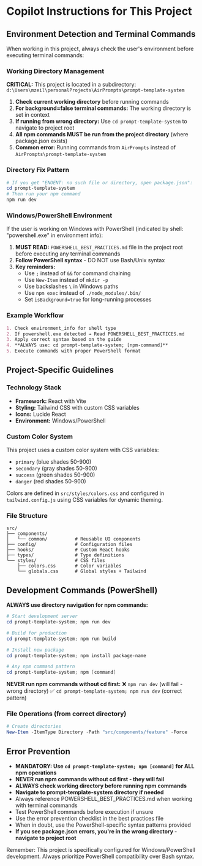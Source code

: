 # Copilot Instructions for This Project

## Environment Detection and Terminal Commands

When working in this project, always check the user's environment before executing terminal commands:

### Working Directory Management
**CRITICAL:** This project is located in a subdirectory: `d:\Users\mzeil\personalProjects\AirPrompts\prompt-template-system`

1. **Check current working directory** before running commands
2. **For background=false terminal commands:** The working directory is set in context
3. **If running from wrong directory:** Use `cd prompt-template-system` to navigate to project root
4. **All npm commands MUST be run from the project directory** (where package.json exists)
5. **Common error:** Running commands from `AirPrompts` instead of `AirPrompts\prompt-template-system`

### Directory Fix Pattern
```powershell
# If you get "ENOENT: no such file or directory, open package.json":
cd prompt-template-system
# Then run your npm command
npm run dev
```

### Windows/PowerShell Environment
If the user is working on Windows with PowerShell (indicated by shell: "powershell.exe" in environment info):

1. **MUST READ:** `POWERSHELL_BEST_PRACTICES.md` file in the project root before executing any terminal commands
2. **Follow PowerShell syntax** - DO NOT use Bash/Unix syntax
3. **Key reminders:**
   - Use `;` instead of `&&` for command chaining
   - Use `New-Item` instead of `mkdir -p`
   - Use backslashes `\` in Windows paths
   - Use `npm exec` instead of `./node_modules/.bin/`
   - Set `isBackground=true` for long-running processes

### Example Workflow
```markdown
1. Check environment_info for shell type
2. If powershell.exe detected → Read POWERSHELL_BEST_PRACTICES.md
3. Apply correct syntax based on the guide
4. **ALWAYS use: cd prompt-template-system; [npm-command]**
5. Execute commands with proper PowerShell format
```

## Project-Specific Guidelines

### Technology Stack
- **Framework:** React with Vite
- **Styling:** Tailwind CSS with custom CSS variables
- **Icons:** Lucide React
- **Environment:** Windows/PowerShell

### Custom Color System
This project uses a custom color system with CSS variables:
- `primary` (blue shades 50-900)
- `secondary` (gray shades 50-900) 
- `success` (green shades 50-900)
- `danger` (red shades 50-900)

Colors are defined in `src/styles/colors.css` and configured in `tailwind.config.js` using CSS variables for dynamic theming.

### File Structure
```
src/
├── components/
│   └── common/          # Reusable UI components
├── config/              # Configuration files
├── hooks/               # Custom React hooks
├── types/               # Type definitions
└── styles/              # CSS files
    ├── colors.css       # Color variables
    └── globals.css      # Global styles + Tailwind
```

## Development Commands (PowerShell)
**ALWAYS use directory navigation for npm commands:**
```powershell
# Start development server
cd prompt-template-system; npm run dev

# Build for production  
cd prompt-template-system; npm run build

# Install new package
cd prompt-template-system; npm install package-name

# Any npm command pattern
cd prompt-template-system; npm [command]
```

**NEVER run npm commands without cd first:**
❌ `npm run dev` (will fail - wrong directory)
✅ `cd prompt-template-system; npm run dev` (correct pattern)

### File Operations (from correct directory)
```powershell
# Create directories
New-Item -ItemType Directory -Path "src/components/feature" -Force
```

## Error Prevention
- **MANDATORY: Use `cd prompt-template-system; npm [command]` for ALL npm operations**
- **NEVER run npm commands without cd first - they will fail**
- **ALWAYS check working directory before running npm commands**
- **Navigate to prompt-template-system directory if needed**
- Always reference POWERSHELL_BEST_PRACTICES.md when working with terminal commands
- Test PowerShell commands before execution if unsure
- Use the error prevention checklist in the best practices file
- When in doubt, use the PowerShell-specific syntax patterns provided
- **If you see package.json errors, you're in the wrong directory - navigate to project root**

Remember: This project is specifically configured for Windows/PowerShell development. Always prioritize PowerShell compatibility over Bash syntax.
